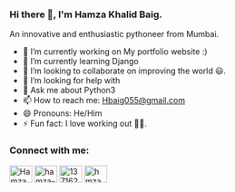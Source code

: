 ### Hi there 👋, I'm Hamza Khalid Baig.

An innovative and enthusiastic pythoneer from Mumbai.

- 🔭 I’m currently working on My portfolio website :)
- 🌱 I’m currently learning  Django
- 👯 I’m looking to collaborate on improving the world 😃.
- 🤔 I’m looking for help with 
- 💬 Ask me about Python3
- 📫 How to reach me: Hbaig055@gmail.com
- 😄 Pronouns: He/Him
- ⚡ Fun fact: I love working out 🏋️‍♂️.

<!-- adding bootstrap -->
<!-- JavaScript Bundle with Popper -->
<!-- CSS only -->
<link href="https://cdn.jsdelivr.net/npm/bootstrap@5.0.1/dist/css/bootstrap.min.css" rel="stylesheet" integrity="sha384-+0n0xVW2eSR5OomGNYDnhzAbDsOXxcvSN1TPprVMTNDbiYZCxYbOOl7+AMvyTG2x" crossorigin="anonymous"></link>
<script src="https://cdn.jsdelivr.net/npm/bootstrap@5.0.1/dist/js/bootstrap.bundle.min.js" integrity="sha384-gtEjrD/SeCtmISkJkNUaaKMoLD0//ElJ19smozuHV6z3Iehds+3Ulb9Bn9Plx0x4" crossorigin="anonymous"></script>


<h3 align="left">Connect with me:</h3>
<p align="left">
<a href="https://twitter.com/HamzaKhalidBai1" target="blank"><img align="center" src="https://cdn.jsdelivr.net/npm/simple-icons@3.0.1/icons/twitter.svg" alt="HamzaKhalidBai1" height="30" width="40" /></a>
<a href="https://linkedin.com/in/hamza-baig-81b3a7123/" target="blank"><img align="center" src="https://cdn.jsdelivr.net/npm/simple-icons@3.0.1/icons/linkedin.svg" alt="hamza-baig-81b3a7123" height="30" width="40" /></a>
<a href="https://stackoverflow.com/users/13716228/hamza-khalid-baig?tab=profile" target="blank"><img align="center" src="https://cdn.jsdelivr.net/npm/simple-icons@3.0.1/icons/stackoverflow.svg" alt="13716228" height="30" width="40" /></a>
<a href="https://www.instagram.com/hmza_kb/" target="blank"><img align="center" src="https://cdn2.iconfinder.com/data/icons/social-icons-33/128/Instagram-512.png" alt="hmza_kb" height="30" width="40" /></a>
</p>



